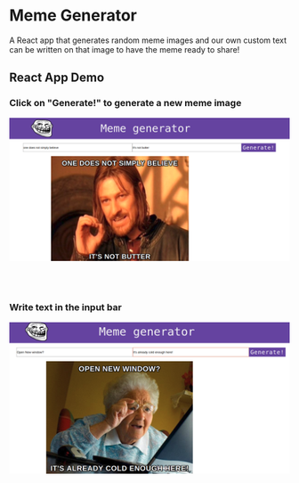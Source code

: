# Meme Generator

A React app that generates random meme images and our own custom text can be written on that image to have the meme ready to share!

## React App Demo

### Click on "Generate!" to generate a new meme image
![Meme Generator Image](./img/meme.png)

<br />
<br />

### Write text in the input bar
![Meme Generator Image 2](./img/meme2.png)
